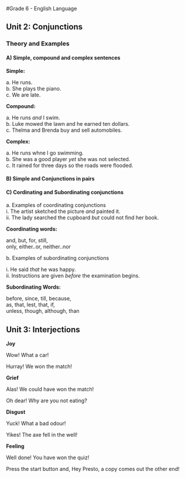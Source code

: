 #Grade 6 - English Language

## Unit 2: Conjunctions

### Theory and Examples

#### A) Simple, compound and complex sentences

   **Simple:**
   
   a. He runs.  
   b. She plays the piano.  
   c. We are late.  

   **Compound:**
   
   a. He runs *and* I swim.  
   b. Luke mowed the lawn and he earned ten dollars.  
   c. Thelma and Brenda buy and sell automobiles.  

   **Complex:**
   
   a. He runs whne I go swimming.  
   b. She was a good player *yet* she was not selected.  
   c. It rained for three days so the roads were flooded.  

#### B) Simple and Conjunctions in pairs

#### C) Cordinating and Subordinating conjunctions
a. Examples of coordinating conjunctions  
   i. The artist sketched the picture _and_ painted it.  
  ii. The lady searched the cupboard _but_ could not find her book.  

**Coordinating words:**

  and, but, for, still,  
  only, either..or, neither..nor
  
b. Examples of subordinating conjunctions

   i. He said _that_ he was happy.  
  ii. Instructions are given _before_ the examination begins.  

**Subordinating Words:**

  before, since, till, because,  
  as, that, lest, that, if,  
  unless, though, although, than  
    
## Unit 3: Interjections

**Joy**

Wow! What a car!

Hurray! We won the match!

**Grief**

Alas! We could have won the match!

Oh dear! Why are you not eating?

**Disgust**

Yuck! What a bad odour!

Yikes! The axe fell in the well!

**Feeling**

Well done! You have won the quiz!

Press the start button and, Hey Presto, a copy comes out the other end!

